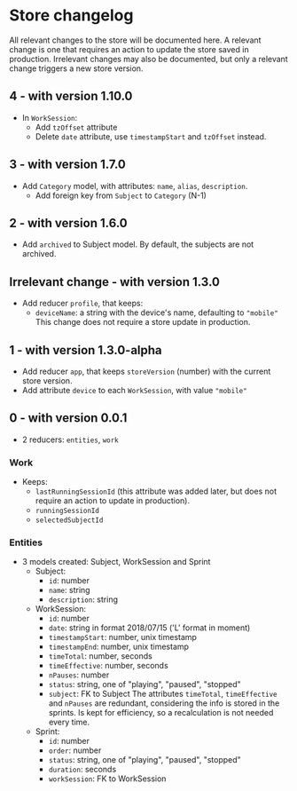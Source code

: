 # Store changelog
All relevant changes to the store will be documented here.
A relevant change is one that requires an action to update the store saved in
production.
Irrelevant changes may also be documented, but only a relevant change triggers
a new store version.

## 4 - with version 1.10.0
* In `WorkSession`:
  - Add `tzOffset` attribute
  - Delete `date` attribute, use `timestampStart` and `tzOffset` instead.


## 3 - with version 1.7.0
* Add `Category` model, with attributes: `name`, `alias`, `description`.
  - Add foreign key from `Subject` to `Category` (N-1)


## 2 - with version 1.6.0
* Add `archived` to Subject model. By default, the subjects are not archived.


## Irrelevant change - with version 1.3.0
* Add reducer `profile`, that keeps:
  - `deviceName`: a string with the device's name, defaulting to `"mobile"`
  This change does not require a store update in production.


## 1 - with version 1.3.0-alpha
* Add reducer `app`, that keeps `storeVersion` (number) with the current store
  version.
* Add attribute `device` to each `WorkSession`, with value `"mobile"`


## 0 - with version 0.0.1
* 2 reducers: `entities`, `work`

### Work
* Keeps:
  - `lastRunningSessionId` (this attribute was added later, but does not require
    an action to update in production).
  - `runningSessionId`
  - `selectedSubjectId`

### Entities
* 3 models created: Subject, WorkSession and Sprint
  - Subject:
    + `id`: number
    + `name`: string
    + `description`: string
  - WorkSession:
    + `id`: number
    + `date`: string in format 2018/07/15 ('L' format in moment)
    + `timestampStart`: number, unix timestamp
    + `timestampEnd`: number, unix timestamp
    + `timeTotal`: number, seconds
    + `timeEffective`: number, seconds
    + `nPauses`: number
    + `status`: string, one of "playing", "paused", "stopped"
    + `subject`: FK to Subject
    The attributes `timeTotal`, `timeEffective` and `nPauses` are redundant,
    considering the info is stored in the sprints. Is kept for efficiency,
    so a recalculation is not needed every time.
  - Sprint:
    + `id`: number
    + `order`: number
    + `status`: string, one of "playing", "paused", "stopped"
    + `duration`: seconds
    + `workSession`: FK to WorkSession
